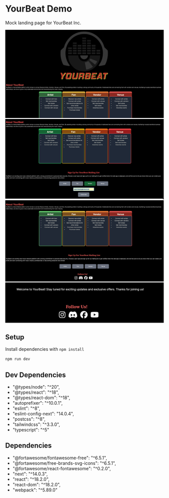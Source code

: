 # YourBeat Demo
Mock landing page for YourBeat Inc.

![Heading](https://github.com/segvndo/YourBeat-TS/blob/main/docs/5C66E647-6732-4333-ABEE-8E8C7801468C.jpeg)
![Homecards and Subscription](https://github.com/segvndo/YourBeat-TS/blob/main/docs/9947EF38-E7A4-4632-B64B-954F5A42D3EA.jpeg)
![Subscription before clicking](https://github.com/segvndo/YourBeat-TS/blob/main/docs/27957041-8DEF-4894-A8CB-1BE9B3228FBB.jpeg)
![Subscription after clicking](https://github.com/segvndo/YourBeat-TS/blob/main/docs/D9BF3A2D-B611-420F-B364-5BCFCC6D9425_4_5005_c.jpeg)

## Setup

Install dependencies with `npm install`

```sh
npm run dev
```

## Dev Dependencies
- "@types/node": "^20",
- "@types/react": "^18",
- "@types/react-dom": "^18",
- "autoprefixer": "^10.0.1",
- "eslint": "^8",
- "eslint-config-next": "14.0.4",
- "postcss": "^8",
- "tailwindcss": "^3.3.0",
- "typescript": "^5"

## Dependencies
- "@fortawesome/fontawesome-free": "^6.5.1",
- "@fortawesome/free-brands-svg-icons": "^6.5.1",
- "@fortawesome/react-fontawesome": "^0.2.0",
- "next": "^14.0.3",
- "react": "^18.2.0",
- "react-dom": "^18.2.0",
- "webpack": "^5.89.0"